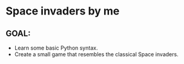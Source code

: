 # Space invaders by me

## GOAL:
- Learn some basic Python syntax.
- Create a small game that resembles the classical Space invaders.
